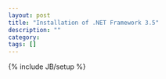 ```yaml
---
layout: post
title: "Installation of .NET Framework 3.5"
description: ""
category: 
tags: []
---
```

{% include JB/setup %}
